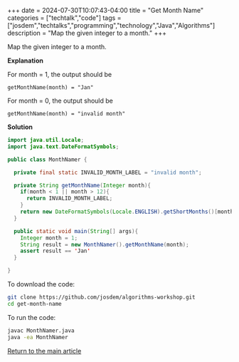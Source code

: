 +++
date = 2024-07-30T10:07:43-04:00
title = "Get Month Name"
categories = ["techtalk","code"]
tags = ["josdem","techtalks","programming","technology","Java","Algorithms"]
description = "Map the given integer to a month."
+++


Map the given integer to a month.


**Explanation**

For month = 1, the output should be

```
getMonthName(month) = "Jan"
```

For month = 0, the output should be

```
getMonthName(month) = "invalid month"
```


**Solution**

```java
import java.util.Locale;
import java.text.DateFormatSymbols;

public class MonthNamer {

  private final static INVALID_MONTH_LABEL = "invalid month";

  private String getMonthName(Integer month){
	if(month < 1 || month > 12){
	  return INVALID_MONTH_LABEL;
	}
	return new DateFormatSymbols(Locale.ENGLISH).getShortMonths()[month-1];
  }

  public static void main(String[] args){
	Integer month = 1;
	String result = new MonthNamer().getMonthName(month);
	assert result == 'Jan'
  }

}
```

To download the code:

```bash
git clone https://github.com/josdem/algorithms-workshop.git
cd get-month-name
```

To run the code:

```bash
javac MonthNamer.java
java -ea MonthNamer
```


[Return to the main article](/techtalk/algorithms)
